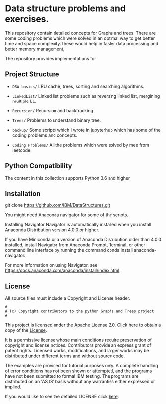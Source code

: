 # Data structure problems and exercises. 

This repository contain detailed concepts for Graphs and trees. There are some coding problems which were solved in an optimal way to get better  time and space complexity.These would help in faster data processing and better memory management,


The repository provides implementations for 
## Project Structure

- `DSA basics/` LRU cache, trees, sorting and searching algorithms.

- `LinkedList/` Linked list problems such as reversing linked list, mergining multiple LL.
  
- `Recursion/` Recursion and backtracking.
  
- `Trees/` Problems to understand binary tree.
  
- `backup/` Some scripts which I wrote in jupyterhub which has some of the coding problems and concepts.

- `Coding Problems/` All the problems which were solved by mee from leetcode.



## Python Compatibility
The content in this collection supports Python 3.6 and higher 

## Installation 

git clone https://github.com/IBM/DataStructures.git

You might need Anaconda navigator for some of the scripts.

Installing Navigator
Navigator is automatically installed when you install Anaconda Distribution version 4.0.0 or higher.

If you have Miniconda or a version of Anaconda Distribution older than 4.0.0 installed, install Navigator from Anaconda Prompt, Terminal, or other command line interface by running the command conda install anaconda-navigator.

For more information on using Navigator, see https://docs.anaconda.com/anaconda/install/index.html



## License

All source files must include a Copyright and License header. 
```text
#
# (c) Copyright contributors to the python Graphs and Trees project
#
```

This project is licensed under the Apache License 2.0. 
Click here to obtain a copy of the [License](http://www.apache.org/licenses/LICENSE-2.0).  

It is a permissive license whose main conditions require preservation of 
copyright and license notices. Contributors provide an express grant of 
patent rights. Licensed works, modifications, and larger works may be 
distributed under different terms and without source code.  

The examples are provided for tutorial purposes only. A complete handling 
of error conditions has not been shown or attempted, and the programs have 
not been submitted to formal IBM testing. The programs are distributed on an 
'AS IS' basis without any warranties either expressed or implied.

If you would like to see the detailed LICENSE click [here](LICENSE).


